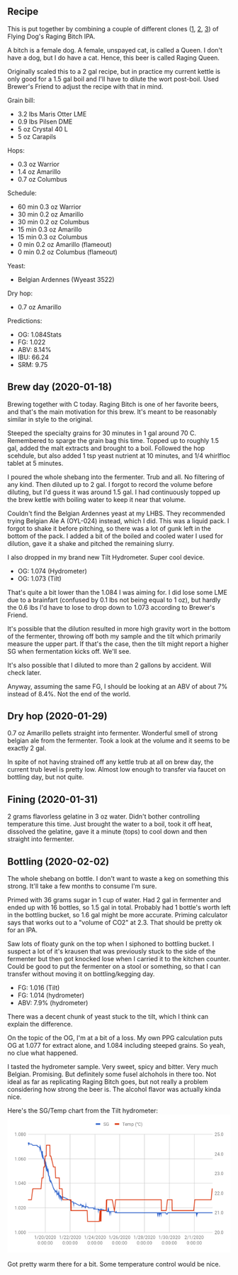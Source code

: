
## Recipe

This is put together by combining a couple of different clones
([1](http://beersmithrecipes.com/viewrecipe/1114500/clone-flying-dog-raging-bitch),
[2](https://www.homebrewtalk.com/forum/threads/raging-bitch-clone.281500/),
[3](https://www.brewersfriend.com/homebrew/recipe/view/12319/raging-bitch-clone))
of Flying Dog's Raging Bitch IPA.

A bitch is a female dog. A female, unspayed cat, is called a Queen. I
don't have a dog, but I do have a cat. Hence, this beer is called
Raging Queen.

Originally scaled this to a 2 gal recipe, but in practice my current
kettle is only good for a 1.5 gal boil and I'll have to dilute the
wort post-boil. Used Brewer's Friend to adjust the recipe with that in
mind.

Grain bill:
- 3.2 lbs Maris Otter LME
- 0.9 lbs Pilsen DME
- 5 oz Crystal 40 L
- 5 oz Carapils

Hops:
- 0.3 oz Warrior
- 1.4 oz Amarillo
- 0.7 oz Columbus

Schedule:
- 60 min 0.3 oz Warrior
- 30 min 0.2 oz Amarillo
- 30 min 0.2 oz Columbus
- 15 min 0.3 oz Amarillo
- 15 min 0.3 oz Columbus
- 0 min 0.2 oz Amarillo (flameout)
- 0 min 0.2 oz Columbus (flameout)

Yeast:
- Belgian Ardennes (Wyeast 3522)

Dry hop:
- 0.7 oz Amarillo

Predictions:
- OG:  1.084Stats
- FG:  1.022
- ABV: 8.14%
- IBU: 66.24
- SRM: 9.75

## Brew day (2020-01-18)

Brewing together with C today. Raging Bitch is one of her favorite
beers, and that's the main motivation for this brew. It's meant to be
reasonably similar in style to the original.

Steeped the specialty grains for 30 minutes in 1 gal around 70
C. Remembered to sparge the grain bag this time. Topped up to roughly
1.5 gal, added the malt extracts and brought to a boil. Followed the
hop scehdule, but also added 1 tsp yeast nutrient at 10 minutes, and
1/4 whirlfloc tablet at 5 minutes.

I poured the whole shebang into the fermenter. Trub and all. No
filtering of any kind. Then diluted up to 2 gal. I forgot to record
the volume before diluting, but I'd guess it was around 1.5 gal. I had
continuously topped up the brew kettle with boiling water to keep it
near that volume.

Couldn't find the Belgian Ardennes yeast at my LHBS. They recommended
trying Belgian Ale A (OYL-024) instead, which I did. This was a liquid
pack. I forgot to shake it before pitching, so there was a lot of gunk
left in the bottom of the pack. I added a bit of the boiled and cooled
water I used for dilution, gave it a shake and pitched the remaining
slurry.

I also dropped in my brand new Tilt Hydrometer. Super cool device.

- OG: 1.074 (Hydrometer)
- OG: 1.073 (Tilt)

That's quite a bit lower than the 1.084 I was aiming for. I did lose
some LME due to a brainfart (confused by 0.1 lbs not being equal to 1
oz), but hardly the 0.6 lbs I'd have to lose to drop down to 1.073
according to Brewer's Friend.

It's possible that the dilution resulted in more high gravity wort in
the bottom of the fermenter, throwing off both my sample and the tilt
which primarily measure the upper part. If that's the case, then the
tilt might report a higher SG when fermentation kicks off. We'll see.

It's also possible that I diluted to more than 2 gallons by
accident. Will check later.

Anyway, assuming the same FG, I should be looking at an ABV of about
7% instead of 8.4%. Not the end of the world.

## Dry hop (2020-01-29)

0.7 oz Amarillo pellets straight into fermenter. Wonderful smell of
strong belgian ale from the fermenter. Took a look at the volume and
it seems to be exactly 2 gal.

In spite of not having strained off any kettle trub at all on brew
day, the current trub level is pretty low. Almost low enough to
transfer via faucet on bottling day, but not quite.

## Fining (2020-01-31)

2 grams flavorless gelatine in 3 oz water. Didn't bother controlling
temperature this time. Just brought the water to a boil, took it off
heat, dissolved the gelatine, gave it a minute (tops) to cool down and
then straight into fermenter.

## Bottling (2020-02-02)

The whole shebang on bottle. I don't want to waste a keg on something
this strong. It'll take a few months to consume I'm sure.

Primed with 36 grams sugar in 1 cup of water. Had 2 gal in fermenter
and ended up with 16 bottles, so 1.5 gal in total. Probably had 1
bottle's worth left in the bottling bucket, so 1.6 gal might be more
accurate. Priming calculator says that works out to a "volume of CO2"
at 2.3. That should be pretty ok for an IPA.

Saw lots of floaty gunk on the top when I siphoned to bottling
bucket. I suspect a lot of it's krausen that was previously stuck to
the side of the fermenter but then got knocked lose when I carried it
to the kitchen counter. Could be good to put the fermenter on a stool
or something, so that I can transfer without moving it on
bottling/kegging day.

- FG: 1.016 (Tilt)
- FG: 1.014 (hydrometer)
- ABV: 7.9% (hydrometer)

There was a decent chunk of yeast stuck to the tilt, which I think can
explain the difference.

On the topic of the OG, I'm at a bit of a loss. My own PPG calculation
puts OG at 1.077 for extract alone, and 1.084 including steeped
grains. So yeah, no clue what happened.

I tasted the hydrometer sample. Very sweet, spicy and bitter. Very
much Belgian. Promising. But definitely some fusel alchohols in there
too. Not ideal as far as replicating Raging Bitch goes, but not really
a problem considering how strong the beer is. The alcohol flavor was
actually kinda nice.

Here's the SG/Temp chart from the Tilt hydrometer:
![SG/Temp log from Tilt](tilt_2020-01-18.png)

Got pretty warm there for a bit. Some temperature control would be nice.
